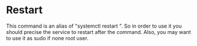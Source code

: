 # Restart
This command is an alias of "systemctl restart ". So in order to use it you should precise the service to restart after the command. Also, you may want to use it as sudo if none root user.

